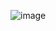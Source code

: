 ![image](https://github.com/Hariom115/onlinne-survey-system/assets/130173005/442115b1-c899-41be-805b-4b3f8d5c3465)
